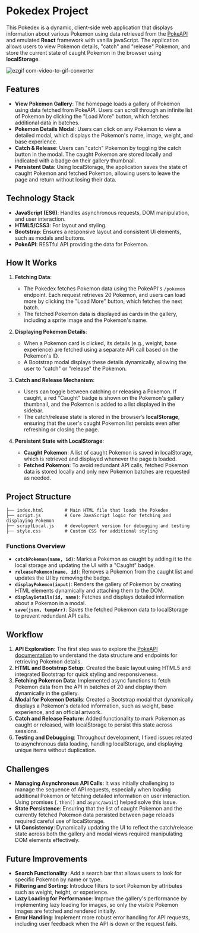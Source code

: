 # Pokedex Project

This Pokedex is a dynamic, client-side web application that displays information about various Pokemon using data retrieved from the [PokeAPI](https://pokeapi.co/) and emulated **React** framework with vanilla javaScript. The application allows users to view Pokemon details, "catch" and "release" Pokemon, and store the current state of caught Pokemon in the browser using **localStorage**. 

![ezgif com-video-to-gif-converter](https://github.com/user-attachments/assets/f8a8ca42-a707-4733-814b-ad82d30b0b13)

## Features

- **View Pokemon Gallery**: The homepage loads a gallery of Pokemon using data fetched from PokeAPI. Users can scroll through an infinite list of Pokemon by clicking the "Load More" button, which fetches additional data in batches.
- **Pokemon Details Modal**: Users can click on any Pokemon to view a detailed modal, which displays the Pokemon's name, image, weight, and base experience.
- **Catch & Release**: Users can "catch" Pokemon by toggling the catch button in the modal. The caught Pokemon are stored locally and indicated with a badge on their gallery thumbnail.
- **Persistent Data**: Using localStorage, the application saves the state of caught Pokemon and fetched Pokemon, allowing users to leave the page and return without losing their data.

## Technology Stack

- **JavaScript (ES6)**: Handles asynchronous requests, DOM manipulation, and user interaction.
- **HTML5/CSS3**: For layout and styling.
- **Bootstrap**: Ensures a responsive layout and consistent UI elements, such as modals and buttons.
- **PokeAPI**: RESTful API providing the data for Pokemon.

## How It Works

1. **Fetching Data**:
    - The Pokedex fetches Pokemon data using the PokeAPI's `/pokemon` endpoint. Each request retrieves 20 Pokemon, and users can load more by clicking the "Load More" button, which fetches the next batch.
    - The fetched Pokemon data is displayed as cards in the gallery, including a sprite image and the Pokemon's name.

2. **Displaying Pokemon Details**:
    - When a Pokemon card is clicked, its details (e.g., weight, base experience) are fetched using a separate API call based on the Pokemon's ID.
    - A Bootstrap modal displays these details dynamically, allowing the user to "catch" or "release" the Pokemon.

3. **Catch and Release Mechanism**:
    - Users can toggle between catching or releasing a Pokemon. If caught, a red "Caught" badge is shown on the Pokemon's gallery thumbnail, and the Pokemon is added to a list displayed in the sidebar.
    - The catch/release state is stored in the browser’s **localStorage**, ensuring that the user's caught Pokemon list persists even after refreshing or closing the page.

4. **Persistent State with LocalStorage**:
    - **Caught Pokemon**: A list of caught Pokemon is saved in localStorage, which is retrieved and displayed whenever the page is loaded.
    - **Fetched Pokemon**: To avoid redundant API calls, fetched Pokemon data is stored locally and only new Pokemon batches are requested as needed.

## Project Structure

```
├── index.html        # Main HTML file that loads the Pokedex
├── script.js         # Core JavaScript logic for fetching and displaying Pokemon
├── scriptLocal.js    # development version for debugging and testing
├── style.css         # Custom CSS for additional styling

```

### Functions Overview

- **`catchPokemon(name, id)`**: Marks a Pokemon as caught by adding it to the local storage and updating the UI with a "Caught" badge.
- **`releasePokemon(name, id)`**: Removes a Pokemon from the caught list and updates the UI by removing the badge.
- **`displayPokemon(input)`**: Renders the gallery of Pokemon by creating HTML elements dynamically and attaching them to the DOM.
- **`displayDetails(id, name)`**: Fetches and displays detailed information about a Pokemon in a modal.
- **`save(json, tempArr)`**: Saves the fetched Pokemon data to localStorage to prevent redundant API calls.

## Workflow

1. **API Exploration**: The first step was to explore the [PokeAPI documentation](https://pokeapi.co/docs/v2) to understand the data structure and endpoints for retrieving Pokemon details.
2. **HTML and Bootstrap Setup**: Created the basic layout using HTML5 and integrated Bootstrap for quick styling and responsiveness.
3. **Fetching Pokemon Data**: Implemented async functions to fetch Pokemon data from the API in batches of 20 and display them dynamically in the gallery.
4. **Modal for Pokemon Details**: Created a Bootstrap modal that dynamically displays a Pokemon's detailed information, such as weight, base experience, and an official artwork.
5. **Catch and Release Feature**: Added functionality to mark Pokemon as caught or released, with localStorage to persist this state across sessions.
6. **Testing and Debugging**: Throughout development, I fixed issues related to asynchronous data loading, handling localStorage, and displaying unique items without duplication.

## Challenges

- **Managing Asynchronous API Calls**: It was initially challenging to manage the sequence of API requests, especially when loading additional Pokemon or fetching detailed information on user interaction. Using promises (`.then()` and `async/await`) helped solve this issue.
- **State Persistence**: Ensuring that the list of caught Pokemon and the currently fetched Pokemon data persisted between page reloads required careful use of localStorage.
- **UI Consistency**: Dynamically updating the UI to reflect the catch/release state across both the gallery and modal views required manipulating DOM elements effectively.

## Future Improvements

- **Search Functionality**: Add a search bar that allows users to look for specific Pokemon by name or type.
- **Filtering and Sorting**: Introduce filters to sort Pokemon by attributes such as weight, height, or experience.
- **Lazy Loading for Performance**: Improve the gallery's performance by implementing lazy loading for images, so only the visible Pokemon images are fetched and rendered initially.
- **Error Handling**: Implement more robust error handling for API requests, including user feedback when the API is down or the request fails.

